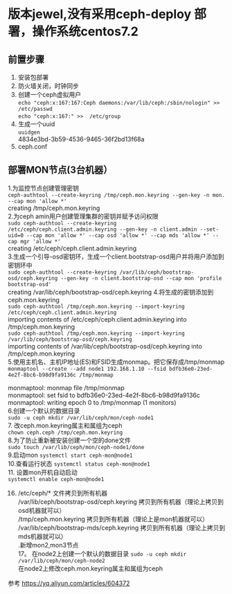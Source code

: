 # 版本jewel,没有采用ceph-deploy 部署，操作系统centos7.2
## 前置步骤
1. 安装包部署 <br>
2. 防火墙关闭，时钟同步 <br>
3. 创建一个ceph虚拟用户 <br>
  ```echo "ceph:x:167:167:Ceph daemons:/var/lib/ceph:/sbin/nologin" >> /etc/passwd```<br>
  ```echo "ceph:x:167:" >>  /etc/group``` <br>
4. 生成一个uuid <br>
  ```uuidgen``` <br>
  4834e3bd-3b59-4536-9465-36f2bd13f68a <br>
5. ceph.conf <br>
 ## 部署MON节点(3台机器）
1.为监控节点创建管理密钥 <br>
  ```ceph-authtool --create-keyring /tmp/ceph.mon.keyring --gen-key -n mon. --cap mon 'allow *'``` <br>
  creating /tmp/ceph.mon.keyring <br>
2.为ceph amin用户创建管理集群的密钥并赋予访问权限\
  ```sudo ceph-authtool --create-keyring /etc/ceph/ceph.client.admin.keyring --gen-key -n client.admin --set-uid=0 --cap mon 'allow *' --cap osd 'allow *' --cap mds 'allow *' --cap mgr 'allow *'``` <br>
  creating /etc/ceph/ceph.client.admin.keyring <br>
3.生成一个引导-osd密钥环，生成一个client.bootstrap-osd用户并将用户添加到密钥环中 <br>
  ```sudo ceph-authtool --create-keyring /var/lib/ceph/bootstrap-osd/ceph.keyring --gen-key -n client.bootstrap-osd --cap mon 'profile bootstrap-osd'```<br>
  creating /var/lib/ceph/bootstrap-osd/ceph.keyring
4.将生成的密钥添加到ceph.mon.keyring <br> 
  ```sudo ceph-authtool /tmp/ceph.mon.keyring --import-keyring /etc/ceph/ceph.client.admin.keyring``` <br>
  importing contents of /etc/ceph/ceph.client.admin.keyring into /tmp/ceph.mon.keyring <br>
  ```sudo ceph-authtool /tmp/ceph.mon.keyring --import-keyring /var/lib/ceph/bootstrap-osd/ceph.keyring``` <br>
  importing contents of /var/lib/ceph/bootstrap-osd/ceph.keyring into /tmp/ceph.mon.keyring <br>
5.使用主机名、主机IP地址(ES)和FSID生成monmap。把它保存成/tmp/monmap
  ```monmaptool --create --add node1 192.168.1.10 --fsid bdfb36e0-23ed-4e2f-8bc6-b98d9fa9136c /tmp/monmap``` <br>
 
  monmaptool: monmap file /tmp/monmap <br>
  monmaptool: set fsid to bdfb36e0-23ed-4e2f-8bc6-b98d9fa9136c <br>
  monmaptool: writing epoch 0 to /tmp/monmap (1 monitors) <br>
6.创建一个默认的数据目录 <br>
  ```sudo -u ceph mkdir /var/lib/ceph/mon/ceph-node1``` <br>
7. 改ceph.mon.keyring属主和属组为ceph <br>
  ```chown ceph.ceph /tmp/ceph.mon.keyring``` <br>
8.为了防止重新被安装创建一个空的done文件 <br>
   ```sudo touch /var/lib/ceph/mon/ceph-node1/done``` <br>
9.启动mon
  ```systemctl start ceph-mon@node1``` <br>
10.查看运行状态
  ```systemctl status ceph-mon@node1``` <br>
11. 设置mon开机自动启动 <br>
  ```systemctl enable ceph-mon@node1``` <br>
  
16.  /etc/ceph/* 文件拷贝到所有机器 <br>
    /var/lib/ceph/bootstrap-osd/ceph.keyring 拷贝到所有机器（理论上拷贝到osd机器就可以） <br>
    /tmp/ceph.mon.keyring 拷贝到所有机器（理论上是mon机器就可以） <br>
    /var/lib/ceph/bootstrap-mds/ceph.keyring 拷贝到所有机器（理论上拷贝到mds机器就可以） <br>
.新增mon2,mon3节点 <br>
17。 在node2上创建一个默认的数据目录
 ```sudo -u ceph mkdir /var/lib/ceph/mon/ceph-node2``` <br>
 在node2上修改ceph.mon.keyring属主和属组为ceph


  
参考
https://yq.aliyun.com/articles/604372

